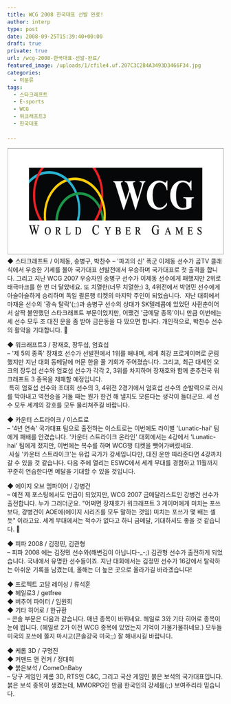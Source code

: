 ```yaml
---
title: WCG 2008 한국대표 선발 완료!
author: interp
type: post
date: 2008-09-25T15:39:40+00:00
draft: true
private: true
url: /wcg-2008-한국대표-선발-완료/
featured_image: /uploads/1/cfile4.uf.207C3C284A3493D3466F34.jpg
categories:
  - 미분류
tags:
  - 스타크래프트
  - E-sports
  - WCG
  - 워크래프트3
  - 한국대표

---
```

<img src="/uploads/1/cfile4.uf.207C3C284A3493D3466F34.jpg" width="615" height="249" />  
◆ 스타크래프트 / 이제동, 송병구, 박찬수  
&#8211; '파괴의 신' 폭군 이제동 선수가 곰TV 클래식에서 우승한 기세를 몰아 국가대표 선발전에서 우승하며 국가대표로 첫 출격을 합니다. 그리고 지난 WCG 2007 우승자인 송병구 선수가 이제동 선수에게 패했지만 2위로 태극마크를 한 번 더 달았네요. 또 치열한(너무 치열한;) 3, 4위전에서 박영민 선수에게 아슬아슬하게 승리하며 독일 쾰른행 티켓의 마지막 주인이 되었습니다.  
&nbsp;지난 대회에서 마재윤 선수의 '광속 탈락'(;;)과 송병구 선수의 상대가 SK텔레콤에 있었던 사쥔춘이어서 살짝 불안했던 스타크래프트 부문이었지만, 어쨌건 '금메달 종목'이니 만큼 이번에는 세 선수 모두 조 대진 운을 좀 받아 금은동을 다 땄으면 합니다. 개인적으로, 박찬수 선수의 활약을 기대합니다. 🙂  
  
◆ 워크래프트3 / 장재호, 장두섭, 엄효섭  
&#8211; '제 5의 종족' 장재호 선수가 선발전에서 1위를 해내며, 세계 최강 프로게이머로 군림했지만 지난 대회 동메달에 머문 한을 풀 기회가 주어졌습니다. 그리고, 최근 대세인 오크의 장두섭 선수와 엄효섭 선수가 각각 2, 3위를 차지하며 장재호와 함께 춘추전국 워크래프트 3 종목을 제패할 예정입니다.   
&nbsp;특히 엄효섭 선수와 조대희 선수의 3, 4위전 2경기에서 엄효섭 선수의 순발력으로 러시를 막아내고 역전승을 거둘 때는 뭔가 한건 해 낼지도 모른다는 생각이 들더군요. 세 선수 모두 세계의 강호를 모두 물리쳐주길 바랍니다.  
  
◆ 카운터 스트라이크 / 이스트로  
&#8211; '4년 연속' 국가대표 팀으로 출전하는 이스트로는 이번에도 라이벌 'Lunatic-hai' 팀에게 패배를 안겼습니다. '카운터 스트라이크 온라인' 대회에서는 4강에서 'Lunatic-hai' 팀에게 졌지만, 이번에는 복수를 하며 WCG행 티켓을 뺏어가버렸네요.   
&nbsp;사실 '카운터 스트라이크'는 유럽 국가가 강세입니다만, 대진 운만 따라준다면 4강까지 갈 수 있을 것 같습니다. 다음 주에 열리는 ESWC에서 세계 무대를 경험하고 11월까지 꾸준히 연습한다면 메달을 기대할 수 있을 것입니다.  
  
◆ 에이지 오브 엠파이어 / 강병건  
&#8211; 예전 제 포스팅에서도 언급이 되었지만, WCG 2007 금메달리스트인 강병건 선수가 출전합니다. 누가 그러더군요. "어쩌면 장재호가 워크래프트 3 게이머에게 미치는 포쓰보다, 강병건이 AOE에(에이지 시리즈를 모두 말하는 것임) 미치는 포쓰가 몇 배는 셀 듯" 이라고요. 세계 무대에서는 적수가 없다고 하니 금메달, 기대하셔도 좋을 것 같습니다. 🙂  
  
◆ 피파 2008 / 김정민, 김관형  
&#8211; 피파 2008 에는 김정민 선수와(해변김이 아닙니다-_-;) 김관형 선수가 출전하게 되었습니다. 국내에서 유명한 선수들이죠. 지난 대회에서는 김정민 선수가 16강에서 탈락하는 아쉬운 기록을 남겼는데, 올해는 더 높은 곳으로 올라가길 바라겠습니다!  
  
◆ 프로젝트 고담 레이싱 / 류석훈  
◆ 헤일로3 / getfree  
◆ 버추어 파이터 / 임원희  
◆ 기타 히어로 / 한규환  
&#8211; 콘솔 부문은 다음과 같습니다. 매년 종목이 바뀌네요. 헤일로 3와 기타 히어로 종목이 눈에 띕니다. (헤일로 2가 이전 WCG 종목에 있었는지 기억이 가물가물하네요.) 모두들 미국의 포쓰에 쫄지 마시고(콘솔강국 미국;;) 잘 해내시길 바랍니다.  
  
◆ 케롬 3D / 구명진  
◆ 커맨드 앤 컨커 / 정대희  
◆ 붉은보석 / ComeOnBaby  
&#8211; 당구 게임인 케롬 3D, RTS인 C&C, 그리고 국산 게임인 붉은 보석의 국가대표입니다. 붉은 보석 종목이 생겼는데, MMORPG인 만큼 한국인의 강세를(;;) 보여주리라 믿습니다.  
  

  
<P align=right></p>